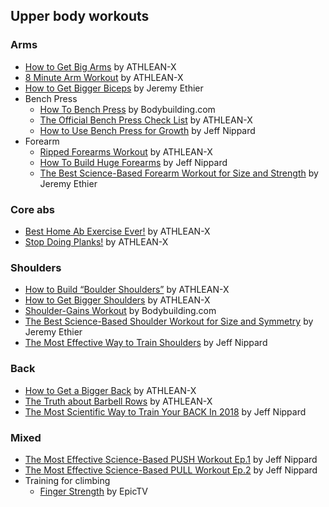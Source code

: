 ## Upper body workouts

### Arms

* [How to Get Big Arms](https://youtu.be/1TP9BKqk_gs) by ATHLEAN-X
* [8 Minute Arm Workout](https://youtu.be/8fvT3sYfzLo) by ATHLEAN-X
* [How to Get Bigger Biceps](https://youtu.be/m3Nsjdx-UY0) by Jeremy Ethier
* Bench Press
  * [How To Bench Press](https://youtu.be/esQi683XR44) by Bodybuilding.com
  * [The Official Bench Press Check List](https://youtu.be/vthMCtgVtFw) by ATHLEAN-X
  * [How to Use Bench Press for Growth](https://youtu.be/vZy3rQOPTi4) by Jeff Nippard
* Forearm
  * [Ripped Forearms Workout](https://youtu.be/Ej4WzltO1DA) by ATHLEAN-X
  * [How To Build Huge Forearms](https://youtu.be/3xHrOLzTLYI) by Jeff Nippard
  * [The Best Science-Based Forearm Workout for Size and Strength](https://youtu.be/0XS0j1Gtobw) by Jeremy Ethier

### Core abs

* [Best Home Ab Exercise Ever!](https://youtu.be/9JjwnkA3XJs) by ATHLEAN-X
* [Stop Doing Planks!](https://youtu.be/jYX5FpYZA7c) by ATHLEAN-X

### Shoulders

* [How to Build “Boulder Shoulders”](https://youtu.be/1DINSG8mVFs) by ATHLEAN-X
* [How to Get Bigger Shoulders](https://youtu.be/YFLqFjY3Q5Y) by ATHLEAN-X
* [Shoulder-Gains Workout](https://youtu.be/6EqI5V8AUp8) by Bodybuilding.com
* [The Best Science-Based Shoulder Workout for Size and Symmetry](https://youtu.be/2Vprklw8cu8) by Jeremy Ethier
* [The Most Effective Way to Train Shoulders](https://youtu.be/KyTAraGimfE) by Jeff Nippard

### Back

* [How to Get a Bigger Back](https://youtu.be/ZqwwV2GIoO0) by ATHLEAN-X
* [The Truth about Barbell Rows](https://youtu.be/T3N-TO4reLQ) by ATHLEAN-X
* [The Most Scientific Way to Train Your BACK In 2018](https://youtu.be/12xHxUnBEiI) by Jeff Nippard

### Mixed
* [The Most Effective Science-Based PUSH Workout Ep.1](https://youtu.be/LwHoNk-sjgs) by Jeff Nippard
* [The Most Effective Science-Based PULL Workout Ep.2](https://youtu.be/f2JDJV0AnyY) by Jeff Nippard
* Training for climbing
  * [Finger Strength](https://youtu.be/BKoYWCdXphQ) by EpicTV
